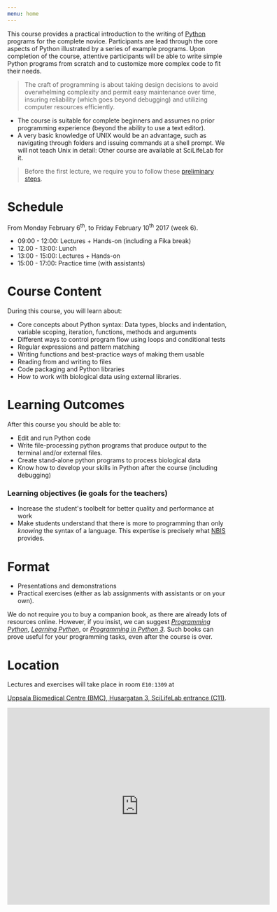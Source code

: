 ```yaml
---
menu: home
---
```



[//]: # (# Description)

This course provides a practical introduction to the writing
of [Python](https://www.python.org/) programs for the complete
novice. Participants are lead through the core aspects of Python
illustrated by a series of example programs. Upon completion of the
course, attentive participants will be able to write simple Python
programs from scratch and to customize more complex code to fit their
needs.

> The craft of programming is about taking design decisions to avoid
> overwhelming complexity and permit easy maintenance over time,
> insuring reliability (which goes beyond debugging) and utilizing
> computer resources efficiently.

* The course is suitable for complete beginners and assumes no prior
  programming experience (beyond the ability to use a text editor).
* A very basic knowledge of UNIX would be an advantage, such as
  navigating through folders and issuing commands at a shell
  prompt. We will not teach Unix in detail: Other course are available
  at SciLifeLab for it.

> Before the first lecture, we require you to follow
> these [preliminary steps](preliminary).

# Schedule

From Monday February 6<sup>th</sup>, to Friday February 10<sup>th</sup> 2017 (week 6).

* 09:00 - 12:00: Lectures + Hands-on (including a Fika break)
* 12.00 - 13:00: Lunch
* 13:00 - 15:00: Lectures + Hands-on
* 15:00 - 17:00: Practice time (with assistants)

# Course Content

During this course, you will learn about:

* Core concepts about Python syntax: Data types, blocks and indentation, variable scoping, iteration, functions, methods and arguments
* Different ways to control program flow using loops and conditional tests
* Regular expressions and pattern matching
* Writing functions and best-practice ways of making them usable
* Reading from and writing to files
* Code packaging and Python libraries
* How to work with biological data using external libraries.

# Learning Outcomes

After this course you should be able to:

* Edit and run Python code
* Write file-processing python programs that produce output to the terminal and/or external files.
* Create stand-alone python programs to process biological data
* Know how to develop your skills in Python after the course (including debugging)

### Learning objectives (ie goals for the teachers)

* Increase the student's toolbelt for better quality and performance at work
* Make students understand that there is more to programming than only
  _knowing_ the syntax of a language. This expertise is precisely
  what [NBIS](https://nbis.se) provides.

# Format

* Presentations and demonstrations
* Practical exercises (either as lab assignments with assistants or on your own).

We do not require you to buy a companion book, as there are already
lots of resources online. However, if you insist, we can
suggest
[_Programming Python_](http://shop.oreilly.com/product/9780596158118.do),
[_Learning Python_](http://shop.oreilly.com/product/0636920028154.do),
or
[_Programming in Python 3_](https://www.amazon.com/Programming-Python-Complete-Introduction-Language/dp/0321680561). Such
books can prove useful for your programming tasks, even after the
course is over.

# Location

Lectures and exercises will take place in room `E10:1309` at

[Uppsala Biomedical Centre (BMC), Husargatan 3, SciLifeLab entrance (C11)](https://goo.gl/maps/43FaEXxJwK92).

<iframe src="https://www.google.com/maps/embed?pb=!1m18!1m12!1m3!1d2004.4372529916532!2d17.634863916512266!3d59.84187827686214!2m3!1f0!2f0!3f0!3m2!1i1024!2i768!4f13.1!3m3!1m2!1s0x465fcbe73e7bb4db%3A0xe416eb883a90dd5c!2sSciLifeLab+Uppsala!5e0!3m2!1sen!2sus!4v1484919755570" width="600" height="450" frameborder="0" style="border:0" allowfullscreen></iframe>
